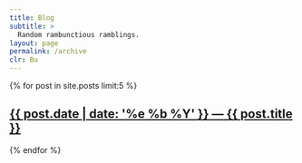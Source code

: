 ```yaml
---
title: Blog
subtitle: >
  Random rambunctious ramblings.
layout: page
permalink: /archive
clr: Bu
---
```


{% for post in site.posts limit:5 %}
  <h2><a href="{{ post.url }}"><span class="faded">{{ post.date | date: '%e %b %Y' }} &mdash;</span> {{ post.title }}</a></h2>
{% endfor %}
